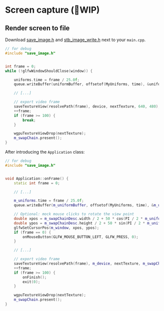 Screen capture (🚧WIP)
==============

Render screen to file
---------------------

Download [save_image.h](../data/save_image.h) and [stb_image_write.h](../data/stb_image_write.h) next to your `main.cpp`.

```C++
// for debug
#include "save_image.h"


int frame = 0;
while (!glfwWindowShouldClose(window)) {

	uniforms.time = frame / 25.0f;
	queue.writeBuffer(uniformBuffer, offsetof(MyUniforms, time), &uniforms.time, sizeof(MyUniforms::time));

	// [...]

	// export video frame
	saveTextureView(resolvePath(frame), device, nextTexture, 640, 480);
	++frame;
	if (frame >= 100) {
		break;
	}

	wgpuTextureViewDrop(nextTexture);
	m_swapChain.present();
}
```

After introducing the `Application` class:

```C++
// for debug
#include "save_image.h"


void Application::onFrame() {
	static int frame = 0;

	// [...]

	m_uniforms.time = frame / 25.0f;
	queue.writeBuffer(m_uniformBuffer, offsetof(MyUniforms, time), &m_uniforms.time, sizeof(MyUniforms::time));

	// Optional: mock mouse clicks to rotate the view point
	double xpos = m_swapChainDesc.width / 2 + 50 * cos(PI / 2 * m_uniforms.time);
	double ypos = m_swapChainDesc.height / 2 + 50 * sin(PI / 2 * m_uniforms.time);
	glfwSetCursorPos(m_window, xpos, ypos);
	if (frame == 0) {
		onMouseButton(GLFW_MOUSE_BUTTON_LEFT, GLFW_PRESS, 0);
	}

	// [...]

	// export video frame
	saveTextureView(resolvePath(frame), m_device, nextTexture, m_swapChainDesc.width, m_swapChainDesc.height);
	++frame;
	if (frame >= 100) {
		onFinish();
		exit(0);
	}

	wgpuTextureViewDrop(nextTexture);
	m_swapChain.present();
}
```

